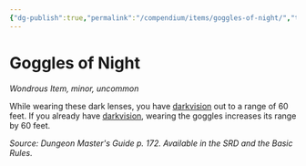 ```yaml
---
{"dg-publish":true,"permalink":"/compendium/items/goggles-of-night/","tags":["compendium/src/5e/dmg","item/rarity/uncommon","item/tier/minor","item/wondrous"]}
---
```


# Goggles of Night
*Wondrous Item, minor, uncommon*  


While wearing these dark lenses, you have [darkvision](rules/senses.md#darkvision) out to a range of 60 feet. If you already have [darkvision](rules/senses.md#darkvision), wearing the goggles increases its range by 60 feet.

*Source: Dungeon Master's Guide p. 172. Available in the SRD and the Basic Rules.*